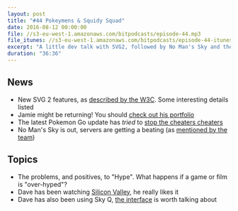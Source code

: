 ```yaml
---
layout: post
title: "#44 Pokeymens & Squidy Squad"
date: 2016-08-12 00:00:00
file: //s3-eu-west-1.amazonaws.com/bitpodcasts/episode-44.mp3
file_itunes: //s3-eu-west-1.amazonaws.com/bitpodcasts/episode-44-itunes.m4a
excerpt: "A little dev talk with SVG2, followed by No Man's Sky and the whole Hype issue around it, plus some TV talk"
duration: "36:36"
---
```


## News

- New SVG 2 features, as [described by the W3C](https://github.com/w3c/svgwg/wiki/SVG-2-new-features). Some interesting details listed
- Jamie might be returning! You should [check out his portfolio](http://jamietakes.photos/)
- The latest Pokemon Go update has _tried_ to [stop the cheaters cheaters](http://mashable.com/2016/08/01/pokemon-go-update-cheating/#hH195ym78Oqj)
- No Man's Sky is out, servers are getting a beating (as [mentioned by the team](https://twitter.com/NoMansSky/status/763271670333370368))

## Topics

- The problems, and positives, to "Hype". What happens if a game or film is "over-hyped"?
- Dave has been watching [Silicon Valley](https://www.youtube.com/watch?v=69V__a49xtw), he really likes it
- Dave has also been using Sky Q, [the interface](https://www.youtube.com/watch?v=TN7hvV4_3hY) is worth talking about
